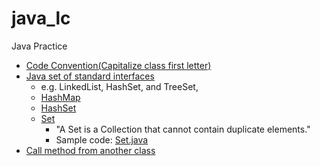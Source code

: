 # java_lc
Java Practice

* [Code Convention(Capitalize class first letter)](http://www.oracle.com/technetwork/java/codeconventions-135099.html)
* [Java set of standard interfaces](https://www.tutorialspoint.com/java/java_collections.htm)
  * e.g. LinkedList, HashSet, and TreeSet,
  * [HashMap](https://www.tutorialspoint.com/java/java_hashmap_class.htm)
  * [HashSet](https://www.tutorialspoint.com/java/java_hashset_class.htm)
  * [Set](https://www.tutorialspoint.com/java/java_set_interface.htm)
    * "A Set is a Collection that cannot contain duplicate elements."
    * Sample code: [Set.java](https://github.com/tingyuyang/LC_JAVA/blob/master/Memo/Set.java)
* [Call method from another class](http://stackoverflow.com/questions/4593232/how-to-call-a-method-in-another-class-in-java)
